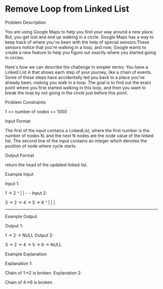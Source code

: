 # Remove Loop from Linked List

Problem Description

You are using Google Maps to help you find your way around a new place. But, you get lost and end up walking in a circle. Google Maps has a way to keep track of where you've been with the help of special sensors.These sensors notice that you're walking in a loop, and now, Google wants to create a new feature to help you figure out exactly where you started going in circles.

Here's how we can describe the challenge in simpler terms: You have a Linked List A that shows each step of your journey, like a chain of events. Some of these steps have accidentally led you back to a place you've already been, making you walk in a loop. The goal is to find out the exact point where you first started walking in this loop, and then you want to break the loop by not going in the circle just before this point.




Problem Constraints

1 <= number of nodes <= 1000



Input Format

The first of the input contains a LinkedList, where the first number is the number of nodes N, and the next N nodes are the node value of the linked list.
The second line of the input contains an integer which denotes the position of node where cycle starts.



Output Format

return the head of the updated linked list.



Example Input

Input 1:


1 -> 2
^    |
| - -
Input 2:

3 -> 2 -> 4 -> 5 -> 6
^         |
|         |    
- - - - - -


Example Output

Output 1:

1 -> 2 -> NULL
Output 2:

3 -> 2 -> 4 -> 5 -> 6 -> NULL


Example Explanation

Explanation 1:

Chain of 1->2 is broken.
Explanation 2:

Chain of 4->6 is broken.